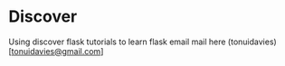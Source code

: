 # Discover
Using discover flask tutorials to learn flask
email mail here (tonuidavies)[tonuidavies@gmail.com]
